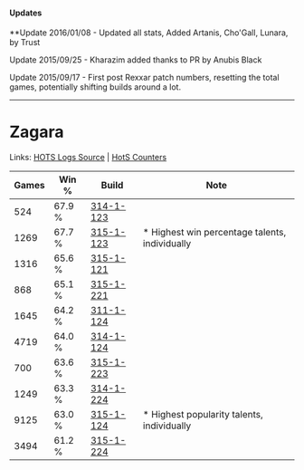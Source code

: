 #### Updates
**Update 2016/01/08 - Updated all stats, Added Artanis, Cho'Gall, Lunara, by Trust

Update 2015/09/25 - Kharazim added thanks to PR by Anubis Black

Update 2015/09/17 - First post Rexxar patch numbers, resetting the total games, potentially shifting builds around a lot.

***

# Zagara

Links: [HOTS Logs Source](https://www.hotslogs.com/Sitewide/HeroDetails?Hero=Zagara) | [HotS Counters](http://hotscounters.com/#/hero/Zagara)

Games  | Win %  | Build     | Note
-----  | -----  | -----     | ----
524    | 67.9 % | [314-1-123](http://www.heroesfire.com/hots/talent-calculator/zagara#o8I3) | 
1269   | 67.7 % | [315-1-123](http://www.heroesfire.com/hots/talent-calculator/zagara#oAkJ) | * Highest win percentage talents, individually
1316   | 65.6 % | [315-1-121](http://www.heroesfire.com/hots/talent-calculator/zagara#oAkH) | 
868    | 65.1 % | [315-1-221](http://www.heroesfire.com/hots/talent-calculator/zagara#oAlr) | 
1645   | 64.2 % | [311-1-124](http://www.heroesfire.com/hots/talent-calculator/zagara#o0zK) | 
4719   | 64.0 % | [314-1-124](http://www.heroesfire.com/hots/talent-calculator/zagara#o8I4) | 
700    | 63.6 % | [315-1-223](http://www.heroesfire.com/hots/talent-calculator/zagara#oAlt) | 
1249   | 63.3 % | [314-1-224](http://www.heroesfire.com/hots/talent-calculator/zagara#o8Je) | 
9125   | 63.0 % | [315-1-124](http://www.heroesfire.com/hots/talent-calculator/zagara#oAkK) | * Highest popularity talents, individually
3494   | 61.2 % | [315-1-224](http://www.heroesfire.com/hots/talent-calculator/zagara#oAlu) | 
